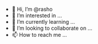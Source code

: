 - 👋 Hi, I’m @rasho
- 👀 I’m interested in ...
- 🌱 I’m currently learning ...
- 💞️ I’m looking to collaborate on ...
- 📫 How to reach me ...

<!---
rasho/rasho is a ✨ special ✨ repository because its `README.md` (this file) appears on your GitHub profile.
You can click the Preview link to take a look at your changes.
--->
